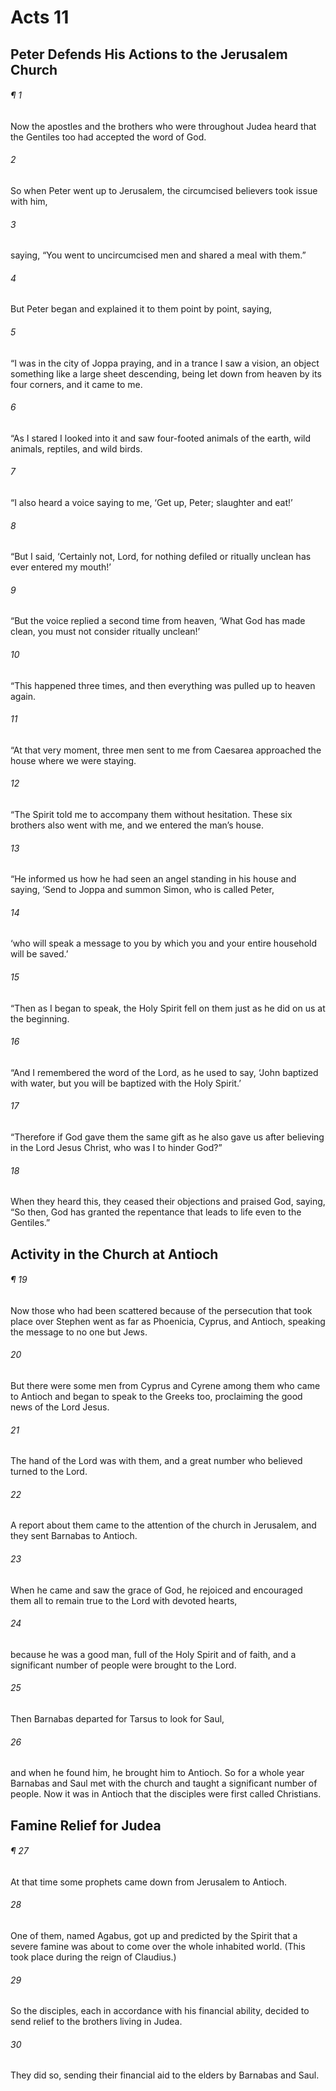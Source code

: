 # Acts 11
## Peter Defends His Actions to the Jerusalem Church
###### ¶ 1
Now the apostles and the brothers who were throughout Judea heard that the Gentiles too had accepted the word of God.
###### 2
So when Peter went up to Jerusalem, the circumcised believers took issue with him,
###### 3
saying, “You went to uncircumcised men and shared a meal with them.”
###### 4
But Peter began and explained it to them point by point, saying,
###### 5
“I was in the city of Joppa praying, and in a trance I saw a vision, an object something like a large sheet descending, being let down from heaven by its four corners, and it came to me.
###### 6
“As I stared I looked into it and saw four-footed animals of the earth, wild animals, reptiles, and wild birds.
###### 7
“I also heard a voice saying to me, ‘Get up, Peter; slaughter and eat!’
###### 8
“But I said, ‘Certainly not, Lord, for nothing defiled or ritually unclean has ever entered my mouth!’
###### 9
“But the voice replied a second time from heaven, ‘What God has made clean, you must not consider ritually unclean!’
###### 10
“This happened three times, and then everything was pulled up to heaven again.
###### 11
“At that very moment, three men sent to me from Caesarea approached the house where we were staying.
###### 12
“The Spirit told me to accompany them without hesitation. These six brothers also went with me, and we entered the man’s house.
###### 13
“He informed us how he had seen an angel standing in his house and saying, ‘Send to Joppa and summon Simon, who is called Peter,
###### 14
‘who will speak a message to you by which you and your entire household will be saved.’
###### 15
“Then as I began to speak, the Holy Spirit fell on them just as he did on us at the beginning.
###### 16
“And I remembered the word of the Lord, as he used to say, ‘John baptized with water, but you will be baptized with the Holy Spirit.’
###### 17
“Therefore if God gave them the same gift as he also gave us after believing in the Lord Jesus Christ, who was I to hinder God?”
###### 18
When they heard this, they ceased their objections and praised God, saying, “So then, God has granted the repentance that leads to life even to the Gentiles.”
## Activity in the Church at Antioch
###### ¶ 19
Now those who had been scattered because of the persecution that took place over Stephen went as far as Phoenicia, Cyprus, and Antioch, speaking the message to no one but Jews.
###### 20
But there were some men from Cyprus and Cyrene among them who came to Antioch and began to speak to the Greeks too, proclaiming the good news of the Lord Jesus.
###### 21
The hand of the Lord was with them, and a great number who believed turned to the Lord.
###### 22
A report about them came to the attention of the church in Jerusalem, and they sent Barnabas to Antioch.
###### 23
When he came and saw the grace of God, he rejoiced and encouraged them all to remain true to the Lord with devoted hearts,
###### 24
because he was a good man, full of the Holy Spirit and of faith, and a significant number of people were brought to the Lord.
###### 25
Then Barnabas departed for Tarsus to look for Saul,
###### 26
and when he found him, he brought him to Antioch. So for a whole year Barnabas and Saul met with the church and taught a significant number of people. Now it was in Antioch that the disciples were first called Christians.
## Famine Relief for Judea
###### ¶ 27
At that time some prophets came down from Jerusalem to Antioch.
###### 28
One of them, named Agabus, got up and predicted by the Spirit that a severe famine was about to come over the whole inhabited world. (This took place during the reign of Claudius.)
###### 29
So the disciples, each in accordance with his financial ability, decided to send relief to the brothers living in Judea.
###### 30
They did so, sending their financial aid to the elders by Barnabas and Saul.
